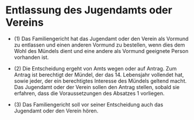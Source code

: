 # Entlassung des Jugendamts oder Vereins

- (1) Das Familiengericht hat das Jugendamt oder den Verein als Vormund zu entlassen und einen anderen Vormund zu bestellen, wenn dies dem Wohl des Mündels dient und eine andere als Vormund geeignete Person vorhanden ist.

- (2) Die Entscheidung ergeht von Amts wegen oder auf Antrag. Zum Antrag ist berechtigt der Mündel, der das 14. Lebensjahr vollendet hat, sowie jeder, der ein berechtigtes Interesse des Mündels geltend macht. Das Jugendamt oder der Verein sollen den Antrag stellen, sobald sie erfahren, dass die Voraussetzungen des Absatzes 1 vorliegen.

- (3) Das Familiengericht soll vor seiner Entscheidung auch das Jugendamt oder den Verein hören.

